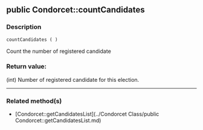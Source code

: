 ## public Condorcet::countCandidates

### Description    

```php
countCandidates ( )
```

Count the number of registered candidate    


### Return value:   

(int) Number of registered candidate for this election.


---------------------------------------

### Related method(s)      

* [Condorcet::getCandidatesList](../Condorcet Class/public Condorcet::getCandidatesList.md)    

